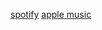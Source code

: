 [spotify](https://open.spotify.com/artist/1nqSO9rSzslDUzkdmts45p)
[apple music](https://music.apple.com/ca/artist/stevedave/1449380033)
